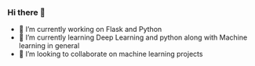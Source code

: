### Hi there 👋
 
- 🔭 I’m currently working on Flask and Python
- 🌱 I’m currently learning Deep Learning and python along with Machine learning in general
- 👯 I’m looking to collaborate on machine learning projects
<!--
**mananjain0220/mananjain0220** is a ✨ _special_ ✨ repository because its `README.md` (this file) appears on your GitHub profile.

Here are some ideas to get you started:

- 🤔 I’m looking for help with ...
- 💬 Ask me about ...
- 📫 How to reach me: ...
- 😄 Pronouns: ...
- ⚡ Fun fact: ...
-->
